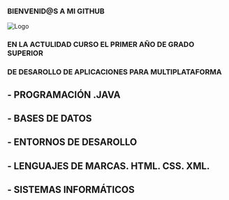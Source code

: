 ### BIENVENID@S A MI GITHUB 

![Logo](https://github.com/cjviton/cjviton/blob/main/RECURSOS%20GITHUB/technology.jpg)

### EN LA ACTULIDAD CURSO EL PRIMER AÑO DE GRADO SUPERIOR 
### DE DESAROLLO DE APLICACIONES PARA MULTIPLATAFORMA

## - PROGRAMACIÓN .JAVA
## - BASES DE DATOS
## - ENTORNOS DE DESAROLLO
## - LENGUAJES DE MARCAS. HTML. CSS. XML.
## - SISTEMAS INFORMÁTICOS





<!--
**cjviton/cjviton** is a ✨ _special_ ✨ repository because its `README.md` (this file) appears on your GitHub profile.

Here are some ideas to get you started:

- 🔭 I’m currently working on ...
- 🌱 I’m currently learning ...
- 👯 I’m looking to collaborate on ...
- 🤔 I’m looking for help with ...
- 💬 Ask me about ...
- 📫 How to reach me: ...
- 😄 Pronouns: ...
- ⚡ Fun fact: ...
-->
